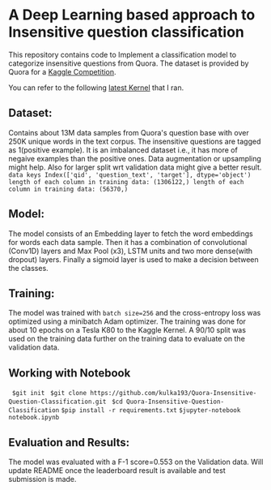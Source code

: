 # A Deep Learning based approach to Insensitive question classification

This repository contains code to Implement a classification model to categorize insensitive questions from Quora. The dataset is provided by Quora for a [Kaggle Competition](https://www.kaggle.com/c/quora-insincere-questions-classification).

You can refer to the following [latest Kernel](https://www.kaggle.com/kulka193/kernel40498143be/output?scriptVersionId=9116957) that I ran.

## Dataset: 
Contains about 13M data samples from Quora's question base with over 250K unique words in the text corpus. The insensitive questions are tagged as 1(positive example). It is an imbalanced dataset i.e., it has more of negaive examples than the positive ones. Data augmentation or upsampling might help. Also for larger split wrt validation data might give a better result. 
``
data keys Index(['qid', 'question_text', 'target'], dtype='object')
length of each column in training data: (1306122,)
length of each column in training data: (56370,)
``

## Model: 
The model consists of an Embedding layer to fetch the word embeddings for words each data sample. Then it has a combination of convolutional (Conv1D) layers and Max Pool (x3), LSTM units and two more dense(with dropout) layers. Finally a sigmoid layer is used to make a decision between the classes.

## Training:

The model was trained with ``batch size=256`` and the cross-entropy loss was optimized using a minibatch Adam optimizer. The training was done for about 10 epochs on a Tesla K80 to the Kaggle Kernel.  A 90/10 split was used on the training data further on the training data to evaluate on the validation data.

## Working with Notebook
``
$git init``
`` $git clone https://github.com/kulka193/Quora-Insensitive-Question-Classification.git``
`` $cd Quora-Insensitive-Question-Classification``
``$pip install -r requirements.txt``
``$jupyter-notebook notebook.ipynb``

## Evaluation and Results:

The model was evaluated with a F-1 score=0.553 on the Validation data. Will update README once the leaderboard result is available and test submission is made.
